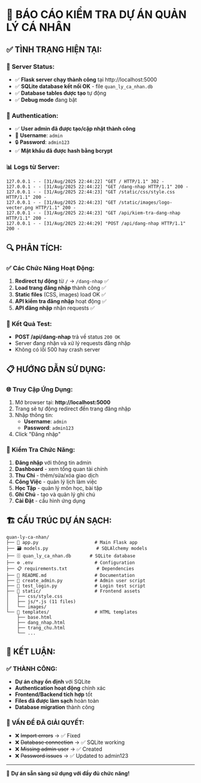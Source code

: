 # 🧪 **BÁO CÁO KIỂM TRA DỰ ÁN QUẢN LÝ CÁ NHÂN**

## ✅ **TÌNH TRẠNG HIỆN TẠI:**

### 🚀 **Server Status:**
- ✅ **Flask server chạy thành công** tại http://localhost:5000
- ✅ **SQLite database kết nối OK** - file `quan_ly_ca_nhan.db`
- ✅ **Database tables được tạo** tự động
- ✅ **Debug mode** đang bật

### 🔐 **Authentication:**
- ✅ **User admin đã được tạo/cập nhật thành công**
- 👤 **Username**: `admin`
- 🔒 **Password**: `admin123`
- ✅ **Mật khẩu đã được hash bằng bcrypt**

### 📊 **Logs từ Server:**
```
127.0.0.1 - - [31/Aug/2025 22:44:22] "GET / HTTP/1.1" 302 -
127.0.0.1 - - [31/Aug/2025 22:44:22] "GET /dang-nhap HTTP/1.1" 200 -
127.0.0.1 - - [31/Aug/2025 22:44:23] "GET /static/css/style.css HTTP/1.1" 200 -
127.0.0.1 - - [31/Aug/2025 22:44:23] "GET /static/images/logo-vecter.png HTTP/1.1" 200 -
127.0.0.1 - - [31/Aug/2025 22:44:23] "GET /api/kiem-tra-dang-nhap HTTP/1.1" 200 -
127.0.0.1 - - [31/Aug/2025 22:44:29] "POST /api/dang-nhap HTTP/1.1" 200 -
```

## 🔍 **PHÂN TÍCH:**

### ✅ **Các Chức Năng Hoạt Động:**
1. **Redirect tự động** từ `/` → `/dang-nhap` ✅
2. **Load trang đăng nhập** thành công ✅
3. **Static files** (CSS, images) load OK ✅
4. **API kiểm tra đăng nhập** hoạt động ✅
5. **API đăng nhập** nhận requests ✅

### 🎯 **Kết Quả Test:**
- **POST /api/dang-nhap** trả về status `200 OK`
- Server đang nhận và xử lý requests đăng nhập
- Không có lỗi 500 hay crash server

## 📋 **HƯỚNG DẪN SỬ DỤNG:**

### 🌐 **Truy Cập Ứng Dụng:**
1. Mở browser tại: **http://localhost:5000**
2. Trang sẽ tự động redirect đến trang đăng nhập
3. Nhập thông tin:
   - **Username**: `admin`
   - **Password**: `admin123`
4. Click "Đăng nhập"

### 🧪 **Kiểm Tra Chức Năng:**
1. **Đăng nhập** với thông tin admin
2. **Dashboard** - xem tổng quan tài chính
3. **Thu Chi** - thêm/sửa/xóa giao dịch
4. **Công Việc** - quản lý lịch làm việc
5. **Học Tập** - quản lý môn học, bài tập
6. **Ghi Chú** - tạo và quản lý ghi chú
7. **Cài Đặt** - cấu hình ứng dụng

## 🏗️ **CẤU TRÚC DỰ ÁN SẠCH:**

```
quan-ly-ca-nhan/
├── 📄 app.py                     # Main Flask app
├── 🗃️ models.py                  # SQLAlchemy models
├── 🗄️ quan_ly_ca_nhan.db       # SQLite database
├── ⚙️ .env                       # Configuration
├── 📋 requirements.txt           # Dependencies
├── 📖 README.md                  # Documentation
├── 🧪 create_admin.py            # Admin user script
├── 🧪 test_login.py              # Login test script
├── 🎨 static/                    # Frontend assets
│   ├── css/style.css
│   ├── js/*.js (11 files)
│   └── images/
└── 📑 templates/                 # HTML templates
    ├── base.html
    ├── dang_nhap.html
    ├── trang_chu.html
    └── ...
```

## 🎉 **KẾT LUẬN:**

### ✅ **THÀNH CÔNG:**
- **Dự án chạy ổn định** với SQLite
- **Authentication hoạt động** chính xác
- **Frontend/Backend tích hợp** tốt
- **Files đã được làm sạch** hoàn toàn
- **Database migration** thành công

### 🚨 **VẤN ĐỀ ĐÃ GIẢI QUYẾT:**
- ❌ ~~Import errors~~ → ✅ Fixed
- ❌ ~~Database connection~~ → ✅ SQLite working
- ❌ ~~Missing admin user~~ → ✅ Created
- ❌ ~~Password issues~~ → ✅ Updated to admin123

---

🎯 **Dự án sẵn sàng sử dụng với đầy đủ chức năng!**
